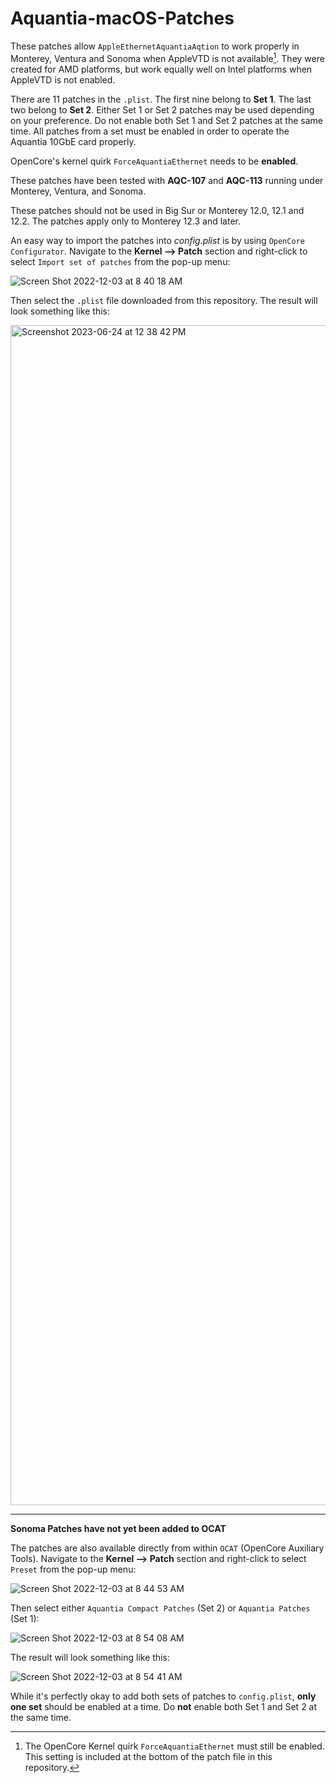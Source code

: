 # Aquantia-macOS-Patches
These patches allow `AppleEthernetAquantiaAqtion` to work properly in Monterey, Ventura and Sonoma when AppleVTD is not available[^1]. They were created for AMD platforms, but work equally well on Intel platforms when AppleVTD is not enabled.

There are 11 patches in the `.plist`. The first nine belong to **Set 1**. The last two belong to **Set 2**. Either Set 1 or Set 2 patches may be used depending on your preference. Do not enable both Set 1 and Set 2 patches at the same time. All patches from a set must be enabled in order to operate the Aquantia 10GbE card properly.

OpenCore's kernel quirk `ForceAquantiaEthernet` needs to be **enabled**.

These patches have been tested with **AQC-107** and **AQC-113** running under Monterey, Ventura, and Sonoma. 

These patches should not be used in Big Sur or Monterey 12.0, 12.1 and 12.2. The patches apply only to Monterey 12.3 and later.

An easy way to import the patches into *config.plist* is by using `OpenCore Configurator`. Navigate to the **Kernel --> Patch** section and right-click to select `Import set of patches` from the pop-up menu:

![Screen Shot 2022-12-03 at 8 40 18 AM](https://user-images.githubusercontent.com/48335376/205451692-7b40fd63-aa6a-4126-b7e7-b0dface3c79b.png)

Then select the `.plist` file downloaded from this repository. The result will look something like this:

<img width="1888" alt="Screenshot 2023-06-24 at 12 38 42 PM" src="https://github.com/CaseySJ/Aquantia-macOS-Patches/assets/48335376/cd73a43d-c447-4dad-bc36-18455b1436e8">

---
**Sonoma Patches have not yet been added to OCAT**

The patches are also available directly from within `OCAT` (OpenCore Auxiliary Tools). Navigate to the **Kernel --> Patch** section and right-click to select `Preset` from the pop-up menu:

![Screen Shot 2022-12-03 at 8 44 53 AM](https://user-images.githubusercontent.com/48335376/205451855-e9be71c5-bd65-490c-880c-ba8d5e82436b.png)

Then select either `Aquantia Compact Patches` (Set 2) or `Aquantia Patches` (Set 1):

![Screen Shot 2022-12-03 at 8 54 08 AM](https://user-images.githubusercontent.com/48335376/205452518-755fbafe-71ef-4303-9ef3-d549f5fe29c6.png)

The result will look something like this:

![Screen Shot 2022-12-03 at 8 54 41 AM](https://user-images.githubusercontent.com/48335376/205452409-d67c27fa-d51c-4cb7-a65d-fb1794bb79b3.png)

While it's perfectly okay to add both sets of patches to `config.plist`, **only one set** should be enabled at a time. Do **not** enable both Set 1 and Set 2 at the same time. 

[^1]: The OpenCore Kernel quirk `ForceAquantiaEthernet` must still be enabled. This setting is included at the bottom of the patch file in this repository.

